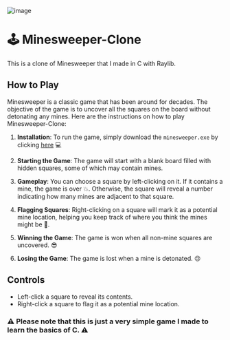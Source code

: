 ![image](https://user-images.githubusercontent.com/98660020/227734762-883f5dbf-ea5f-461e-b07e-f2fdbed953c6.png)

# 🕹️ Minesweeper-Clone

This is a clone of Minesweeper that I made in C with Raylib.

## How to Play

Minesweeper is a classic game that has been around for decades. The objective of the game is to uncover all the squares on the board without detonating any mines. Here are the instructions on how to play Minesweeper-Clone:

1. **Installation**: To run the game, simply download the `minesweeper.exe` by clicking [here](https://github.com/azedeveloper/Minesweeper-Clone/releases/download/v1.0/minesweeper.exe) 💻

2. **Starting the Game**: The game will start with a blank board filled with hidden squares, some of which may contain mines. 

3. **Gameplay**: You can choose a square by left-clicking on it. If it contains a mine, the game is over 💥. Otherwise, the square will reveal a number indicating how many mines are adjacent to that square. 

4. **Flagging Squares**: Right-clicking on a square will mark it as a potential mine location, helping you keep track of where you think the mines might be 🚩.

5. **Winning the Game**: The game is won when all non-mine squares are uncovered. 😎 

6. **Losing the Game**: The game is lost when a mine is detonated. 😢

## Controls

- Left-click a square to reveal its contents.
- Right-click a square to flag it as a potential mine location.


### ⚠️ Please note that this is just a very simple game I made to learn the basics of C. ⚠️
